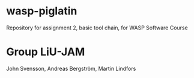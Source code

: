 # wasp-piglatin
Repository for assignment 2, basic tool chain, for WASP Software Course

# Group LiU-JAM
John Svensson, Andreas Bergström, Martin Lindfors